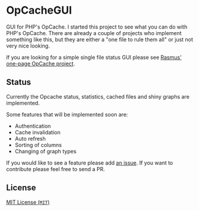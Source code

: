 OpCacheGUI
=

GUI for PHP's OpCache. I started this project to see what you can do with PHP's OpCache. There are already a couple of projects who implement something like this, but they are either a "one file to rule them all" or just not very nice looking.

If you are looking for a simple single file status GUI please see [Rasmus' one-page OpCache project][rasmus].

Status
-

Currently the Opcache status, statistics, cached files and shiny graphs are implemented.

Some features that will be implemented soon are:

- Authentication
- Cache invalidation
- Auto refresh
- Sorting of columns
- Changing of graph types

If you would like to see a feature please add [an issue][issues]. If you want to contribute please feel free to send a PR.

License
-

[MIT License (`MIT`)][MIT]

[rasmus]: https://github.com/rlerdorf/opcache-status
[issues]: https://github.com/PeeHaa/OpCacheGUI/issues
[MIT]: http://spdx.org/licenses/MIT
